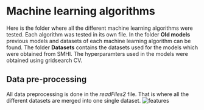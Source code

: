 # Machine learning algorithms
Here is the folder where all the different machine learning algorithms were tested. Each algorithm was tested
in its own file. In the folder **Old models** previous models and datasets of each machine learning algorithm can be found. 
The folder **Datasets** contains the datasets used for the models which were obtained from SMHI. The hyperparamters used in the models
were obtained using gridsearch CV.

## Data pre-processing
All data preprocessing is done in the *readFiles2* file. That is where all the different datasets are merged into one 
single dataset. ![features](https://github.com/findlay-forsblom/2DT00E-DegreeProject/tree/master/Algorithm/images/features.PNG)